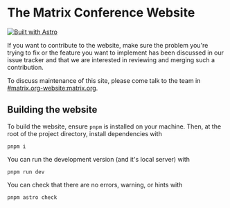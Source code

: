 # The Matrix Conference Website

[![Built with Astro](https://astro.badg.es/v2/built-with-astro/small.svg)](https://astro.build)

If you want to contribute to the website, make sure the problem you're trying to
fix or the feature you want to implement has been discussed in our issue tracker
and that we are interested in reviewing and merging such a contribution.

To discuss maintenance of this site, please come talk to the team in
[#matrix.org-website:matrix.org](https://matrix.to/#/#matrix.org-website:matrix.org).

## Building the website

To build the website, ensure `pnpm` is installed on your machine. Then, at the root of the project directory, install dependencies with

```shell
pnpm i
```

You can run the development version (and it's local server) with

```shell
pnpm run dev
```

You can check that there are no errors, warning, or hints with

```shell
pnpm astro check
```
